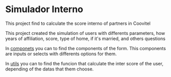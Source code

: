 # Simulador Interno

This project find to calculate the score interno of partners in Coovitel

This project created the simulation of users with differents parameters, how years of affiliation, score, type of home, if it's married, and others questions

In [componets](https://github.com/COOVITEL/simulador-interno/tree/master/src/components) you can to find the components of the form. This components are inputs or selects with differents options for them.

In [utils](https://github.com/COOVITEL/simulador-interno/tree/master/src/utils) you can to find the funcion that calculate the inter score of the user, depending of the datas that them choose.